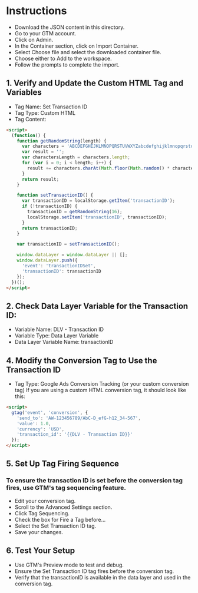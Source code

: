 # Instructions
- Download the JSON content in this directory.
- Go to your GTM account.
- Click on Admin.
- In the Container section, click on Import Container.
- Select Choose file and select the downloaded container file.
- Choose either to Add to the workspace.
- Follow the prompts to complete the import.

## 1. Verify and Update the Custom HTML Tag and Variables
- Tag Name: Set Transaction ID
- Tag Type: Custom HTML
- Tag Content:
```html
<script>
  (function() {
    function getRandomString(length) {
      var characters = 'ABCDEFGHIJKLMNOPQRSTUVWXYZabcdefghijklmnopqrstuvwxyz0123456789';
      var result = '';
      var charactersLength = characters.length;
      for (var i = 0; i < length; i++) {
        result += characters.charAt(Math.floor(Math.random() * charactersLength));
      }
      return result;
    }

    function setTransactionID() {
      var transactionID = localStorage.getItem('transactionID');
      if (!transactionID) {
        transactionID = getRandomString(16);
        localStorage.setItem('transactionID', transactionID);
      }
      return transactionID;
    }

    var transactionID = setTransactionID();

    window.dataLayer = window.dataLayer || [];
    window.dataLayer.push({
      'event': 'transactionIDSet',
      'transactionID': transactionID
    });
  })();
</script>
```

## 2. Check Data Layer Variable for the Transaction ID:
- Variable Name: DLV - Transaction ID
- Variable Type: Data Layer Variable
- Data Layer Variable Name: transactionID

## 4. Modify the Conversion Tag to Use the Transaction ID
- Tag Type: Google Ads Conversion Tracking (or your custom conversion tag)
If you are using a custom HTML conversion tag, it should look like this:

```html
<script>
  gtag('event', 'conversion', {
    'send_to': 'AW-123456789/AbC-D_efG-h12_34-567',
    'value': 1.0,
    'currency': 'USD',
    'transaction_id': '{{DLV - Transaction ID}}'
  });
</script>
```

## 5. Set Up Tag Firing Sequence
### To ensure the transaction ID is set before the conversion tag fires, use GTM's tag sequencing feature.

- Edit your conversion tag.
- Scroll to the Advanced Settings section.
- Click Tag Sequencing.
- Check the box for Fire a Tag before...
- Select the Set Transaction ID tag.
- Save your changes.

## 6. Test Your Setup
- Use GTM's Preview mode to test and debug.
- Ensure the Set Transaction ID tag fires before the conversion tag.
- Verify that the transactionID is available in the data layer and used in the conversion tag.
